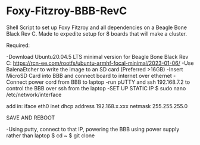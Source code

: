 # Foxy-Fitzroy-BBB-RevC
Shell Script to set up Foxy Fitzroy and all dependencies on a Beagle Bone Black Rev C. Made to expedite setup for 8 boards that will make a cluster.

Required:

-Download Ubuntu20.04.5 LTS minimal version for Beagle Bone Black Rev C: https://rcn-ee.com/rootfs/ubuntu-armhf-focal-minimal/2023-01-06/
-Use BalenaEtcher to write the image to an SD card (Preferred >16GB)
-Insert MicroSD Card into BBB and connect board to internet over ethernet
-Connect power cord from BBB to laptop
-run pUTTY and ssh 192.168.7.2 to control the BBB over ssh from the laptop
-SET UP STATIC IP
  $ sudo nano /etc/network/interface
  
  add in:
  iface eth0 inet dhcp
   address 192.168.x.xxx
   netmask 255.255.255.0
   
  SAVE AND REBOOT

-Using putty, connect to that IP, powering the BBB using power supply rather than laptop
$ cd ~
$ git clone 
